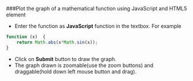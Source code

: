 ###Plot the graph of a mathematical function using JavaScript and HTML5 <canvas> element  
+ Enter the function as **JavaScript** function in the textbox. For example  
```javascript
function (x)  {
	return Math.abs(x*Math.sin(x));
}	
```
+ Click on **Submit** button to draw the graph.
+ The graph drawn is zoomable(use the zoom buttons) and draggable(hold down left mouse button and drag).
